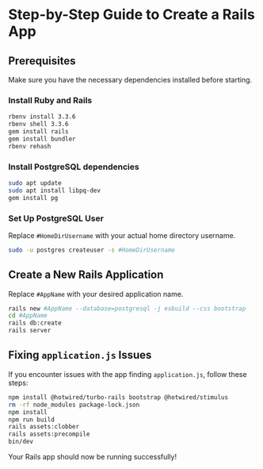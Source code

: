 # Step-by-Step Guide to Create a Rails App

## Prerequisites
Make sure you have the necessary dependencies installed before starting.

### Install Ruby and Rails
```sh
rbenv install 3.3.6
rbenv shell 3.3.6
gem install rails
gem install bundler
rbenv rehash
```

### Install PostgreSQL dependencies
```sh
sudo apt update
sudo apt install libpq-dev
gem install pg
```

### Set Up PostgreSQL User
Replace `#HomeDirUsername` with your actual home directory username.
```sh
sudo -u postgres createuser -s #HomeDirUsername
```

## Create a New Rails Application
Replace `#AppName` with your desired application name.
```sh
rails new #AppName --database=postgresql -j esbuild --css bootstrap
cd #AppName
rails db:create
rails server
```

## Fixing `application.js` Issues
If you encounter issues with the app finding `application.js`, follow these steps:

```sh
npm install @hotwired/turbo-rails bootstrap @hotwired/stimulus
rm -rf node_modules package-lock.json
npm install
npm run build
rails assets:clobber
rails assets:precompile
bin/dev
```

Your Rails app should now be running successfully!
